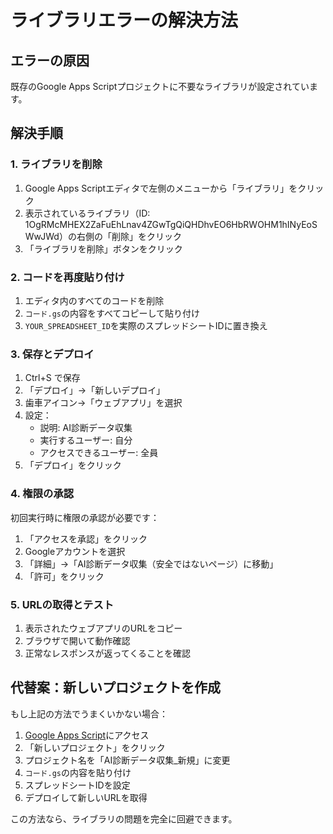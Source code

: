# ライブラリエラーの解決方法

## エラーの原因
既存のGoogle Apps Scriptプロジェクトに不要なライブラリが設定されています。

## 解決手順

### 1. ライブラリを削除
1. Google Apps Scriptエディタで左側のメニューから「ライブラリ」をクリック
2. 表示されているライブラリ（ID: 1OgRMcMHEX2ZaFuEhLnav4ZGwTgQiQHDhvEO6HbRWOHM1hINyEoSWwJWd）の右側の「削除」をクリック
3. 「ライブラリを削除」ボタンをクリック

### 2. コードを再度貼り付け
1. エディタ内のすべてのコードを削除
2. `コード.gs`の内容をすべてコピーして貼り付け
3. `YOUR_SPREADSHEET_ID`を実際のスプレッドシートIDに置き換え

### 3. 保存とデプロイ
1. Ctrl+S で保存
2. 「デプロイ」→「新しいデプロイ」
3. 歯車アイコン→「ウェブアプリ」を選択
4. 設定：
   - 説明: AI診断データ収集
   - 実行するユーザー: 自分
   - アクセスできるユーザー: 全員
5. 「デプロイ」をクリック

### 4. 権限の承認
初回実行時に権限の承認が必要です：
1. 「アクセスを承認」をクリック
2. Googleアカウントを選択
3. 「詳細」→「AI診断データ収集（安全ではないページ）に移動」
4. 「許可」をクリック

### 5. URLの取得とテスト
1. 表示されたウェブアプリのURLをコピー
2. ブラウザで開いて動作確認
3. 正常なレスポンスが返ってくることを確認

## 代替案：新しいプロジェクトを作成

もし上記の方法でうまくいかない場合：

1. [Google Apps Script](https://script.google.com/)にアクセス
2. 「新しいプロジェクト」をクリック
3. プロジェクト名を「AI診断データ収集_新規」に変更
4. `コード.gs`の内容を貼り付け
5. スプレッドシートIDを設定
6. デプロイして新しいURLを取得

この方法なら、ライブラリの問題を完全に回避できます。